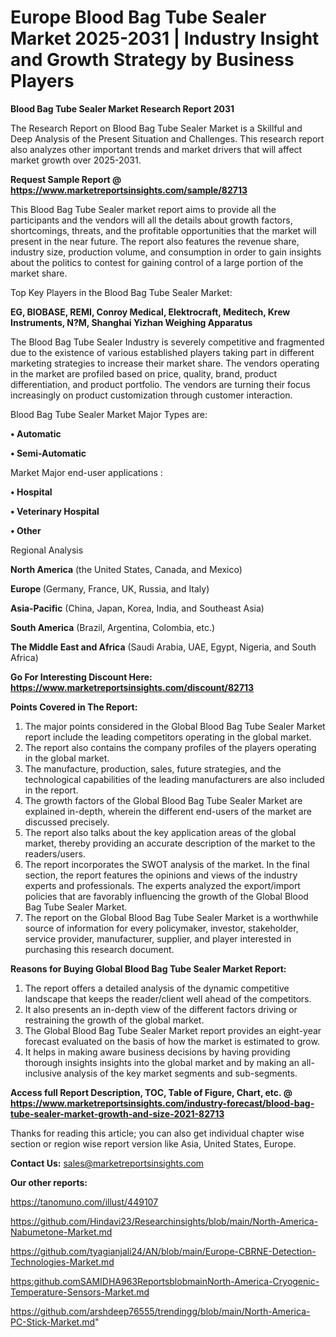 # Europe Blood Bag Tube Sealer Market 2025-2031 | Industry Insight and Growth Strategy by Business Players

<strong>Blood Bag Tube Sealer Market Research Report 2031</strong>

The Research Report on Blood Bag Tube Sealer Market is a Skillful and Deep Analysis of the Present Situation and Challenges. This research report also analyzes other important trends and market drivers that will affect market growth over 2025-2031.

<strong>Request Sample Report @ <a href=https://www.marketreportsinsights.com/sample/82713>https://www.marketreportsinsights.com/sample/82713</a></strong>

This Blood Bag Tube Sealer market report aims to provide all the participants and the vendors will all the details about growth factors, shortcomings, threats, and the profitable opportunities that the market will present in the near future. The report also features the revenue share, industry size, production volume, and consumption in order to gain insights about the politics to contest for gaining control of a large portion of the market share.

Top Key Players in the Blood Bag Tube Sealer Market:

<strong>EG, BIOBASE, REMI, Conroy Medical, Elektrocraft, Meditech, Krew Instruments, N?M, Shanghai Yizhan Weighing Apparatus</strong>

The Blood Bag Tube Sealer Industry is severely competitive and fragmented due to the existence of various established players taking part in different marketing strategies to increase their market share. The vendors operating in the market are profiled based on price, quality, brand, product differentiation, and product portfolio. The vendors are turning their focus increasingly on product customization through customer interaction.

Blood Bag Tube Sealer Market Major Types are:

<strong>• Automatic

• Semi-Automatic</strong>

Market Major end-user applications :

<strong>• Hospital

• Veterinary Hospital

• Other</strong>

Regional Analysis

</u><strong><b>North America</b></strong> (the United States, Canada, and Mexico)

<strong><b>Europe </b></strong>(Germany, France, UK, Russia, and Italy)

<strong><b>Asia-Pacific</b></strong> (China, Japan, Korea, India, and Southeast Asia)

<strong><b>South America</b></strong> (Brazil, Argentina, Colombia, etc.)

<strong><b>The Middle East and Africa</b></strong> (Saudi Arabia, UAE, Egypt, Nigeria, and South Africa)

<strong>Go For Interesting Discount Here: <a href=https://www.marketreportsinsights.com/discount/82713>https://www.marketreportsinsights.com/discount/82713</a></strong>

<strong>Points Covered in The Report:</strong>
<ol>
  <li>The major points considered in the Global Blood Bag Tube Sealer Market report include the leading competitors operating in the global market.</li>
  <li>The report also contains the company profiles of the players operating in the global market.</li>
  <li>The manufacture, production, sales, future strategies, and the technological capabilities of the leading manufacturers are also included in the report.</li>
  <li>The growth factors of the Global Blood Bag Tube Sealer Market are explained in-depth, wherein the different end-users of the market are discussed precisely.</li>
  <li>The report also talks about the key application areas of the global market, thereby providing an accurate description of the market to the readers/users.</li>
  <li>The report incorporates the SWOT analysis of the market. In the final section, the report features the opinions and views of the industry experts and professionals. The experts analyzed the export/import policies that are favorably influencing the growth of the Global Blood Bag Tube Sealer Market.</li>
  <li>The report on the Global Blood Bag Tube Sealer Market is a worthwhile source of information for every policymaker, investor, stakeholder, service provider, manufacturer, supplier, and player interested in purchasing this research document.</li>
</ol>
<strong>Reasons for Buying Global Blood Bag Tube Sealer Market Report:</strong>

<ol>
  <li>The report offers a detailed analysis of the dynamic competitive landscape that keeps the reader/client well ahead of the competitors.</li>
  <li>It also presents an in-depth view of the different factors driving or restraining the growth of the global market.</li>
  <li>The Global Blood Bag Tube Sealer Market report provides an eight-year forecast evaluated on the basis of how the market is estimated to grow.</li>
  <li>It helps in making aware business decisions by having providing thorough insights insights into the global market and by making an all-inclusive analysis of the key market segments and sub-segments.</li>
</ol>
<strong>Access full Report Description, TOC, Table of Figure, Chart, etc. @ <a href=https://www.marketreportsinsights.com/industry-forecast/blood-bag-tube-sealer-market-growth-and-size-2021-82713>https://www.marketreportsinsights.com/industry-forecast/blood-bag-tube-sealer-market-growth-and-size-2021-82713</a></strong>


Thanks for reading this article; you can also get individual chapter wise section or region wise report version like Asia, United States, Europe.

<strong>Contact Us:</strong>
sales@marketreportsinsights.com

<strong>Our other reports:</strong>

<a href=https://tanomuno.com/illust/449107>https://tanomuno.com/illust/449107</a>

<a href=https://github.com/Hindavi23/Researchinsights/blob/main/North-America-Nabumetone-Market.md>https://github.com/Hindavi23/Researchinsights/blob/main/North-America-Nabumetone-Market.md</a>

<a href=https://github.com/tyagianjali24/AN/blob/main/Europe-CBRNE-Detection-Technologies-Market.md>https://github.com/tyagianjali24/AN/blob/main/Europe-CBRNE-Detection-Technologies-Market.md</a>

<a href=https:github.comSAMIDHA963ReportsblobmainNorth-America-Cryogenic-Temperature-Sensors-Market.md>https:github.comSAMIDHA963ReportsblobmainNorth-America-Cryogenic-Temperature-Sensors-Market.md</a>

<a href=https://github.com/arshdeep76555/trendingg/blob/main/North-America-PC-Stick-Market.md>https://github.com/arshdeep76555/trendingg/blob/main/North-America-PC-Stick-Market.md</a>"
